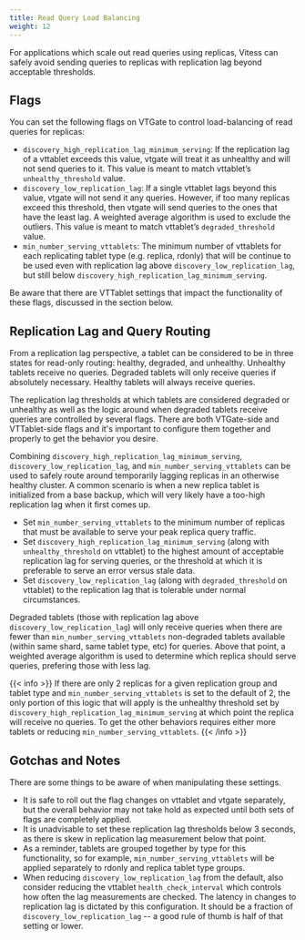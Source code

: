 ```yaml
---
title: Read Query Load Balancing
weight: 12
---
```


For applications which scale out read queries using replicas, Vitess can safely avoid sending queries to replicas with replication lag beyond acceptable thresholds.

## Flags

You can set the following flags on VTGate to control load-balancing of read queries for replicas:

* `discovery_high_replication_lag_minimum_serving`: If the replication lag of a vttablet exceeds this value, vtgate will treat it as unhealthy and will not send queries to it. This value is meant to match vttablet’s `unhealthy_threshold` value.
* `discovery_low_replication_lag`: If a single vttablet lags beyond this value, vtgate will not send it any queries. However, if too many replicas exceed this threshold, then vtgate will send queries to the ones that have the least lag. A weighted average algorithm is used to exclude the outliers. This value is meant to match vttablet’s `degraded_threshold` value.
* `min_number_serving_vttablets`: The minimum number of vttablets for each replicating tablet type (e.g. replica, rdonly) that will be continue to be used even with replication lag above `discovery_low_replication_lag`, but still below `discovery_high_replication_lag_minimum_serving`.

Be aware that there are VTTablet settings that impact the functionality of these flags, discussed in the section below.

## Replication Lag and Query Routing

From a replication lag perspective, a tablet can be considered to be in three states for read-only routing: healthy, degraded, and unhealthy. Unhealthy tablets receive no queries. Degraded tablets will only receive queries if absolutely necessary. Healthy tablets will always receive queries.

The replication lag thresholds at which tablets are considered degraded or unhealthy as well as the logic around when degraded tablets receive queries are controlled by several flags. There are both VTGate-side and VTTablet-side flags and it's important to configure them together and properly to get the behavior you desire.

Combining `discovery_high_replication_lag_minimum_serving`, `discovery_low_replication_lag`, and `min_number_serving_vttablets` can be used to safely route around temporarily lagging replicas in an otherwise healthy cluster. A common scenario is when a new replica tablet is initialized from a base backup, which will very likely have a too-high replication lag when it first comes up. 

* Set `min_number_serving_vttablets` to the minimum number of replicas that must be available to serve your peak replica query traffic.
* Set `discovery_high_replication_lag_minimum_serving` (along with `unhealthy_threshold` on vttablet) to the highest amount of acceptable replication lag for serving queries, or the threshold at which it is preferable to serve an error versus stale data.
* Set `discovery_low_replication_lag` (along with `degraded_threshold` on vttablet) to the replication lag that is tolerable under normal circumstances.

Degraded tablets (those with replication lag above `discovery_low_replication_lag`) will only receive queries when there are fewer than `min_number_serving_vttablets` non-degraded tablets available (within same shard, same tablet type, etc) for queries. Above that point, a weighted average algorithm is used to determine which replica should serve queries, prefering those with less lag.

{{< info >}} If there are only 2 replicas for a given replication group and tablet type and `min_number_serving_vttablets` is set to the default of 2, the only portion of this logic that will apply is the unhealthy threshold set by `discovery_high_replication_lag_minimum_serving` at which point the replica will receive no queries. To get the other behaviors requires either more tablets or reducing `min_number_serving_vttablets`. {{< /info >}}

## Gotchas and Notes

There are some things to be aware of when manipulating these settings.

* It is safe to roll out the flag changes on vttablet and vtgate separately, but the overall behavior may not take hold as expected until both sets of flags are completely applied.
* It is unadvisable to set these replication lag thresholds below 3 seconds, as there is skew in replication lag measurement below that point.
* As a reminder, tablets are grouped together by type for this functionality, so for example, `min_number_serving_vttablets` will be applied separately to rdonly and replica tablet type groups.
* When reducing `discovery_low_replication_lag` from the default, also consider reducing the vttablet `health_check_interval` which controls how often the lag measurements are checked. The latency in changes to replication lag is dictated by this configuration. It should be a fraction of `discovery_low_replication_lag` -- a good rule of thumb is half of that setting or lower.

